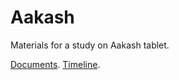 Aakash
======

Materials for a study on Aakash tablet. 

[Documents](http://ajantriks.github.io/aakash/). [Timeline](http://ajantriks.github.io/aakash/timeline.html).
